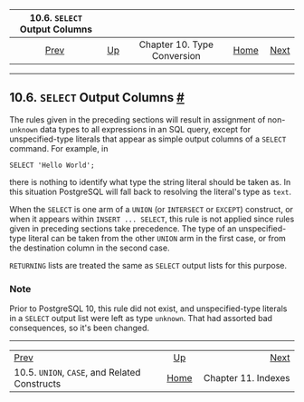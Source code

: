 <!--?xml version="1.0" encoding="UTF-8" standalone="no"?-->

|                         10.6. `SELECT` Output Columns                         |                                                   |                             |                                                       |                                             |
| :---------------------------------------------------------------------------: | :------------------------------------------------ | :-------------------------: | ----------------------------------------------------: | ------------------------------------------: |
| [Prev](typeconv-union-case.html "10.5. UNION, CASE, and Related Constructs")  | [Up](typeconv.html "Chapter 10. Type Conversion") | Chapter 10. Type Conversion | [Home](index.html "PostgreSQL 17devel Documentation") |  [Next](indexes.html "Chapter 11. Indexes") |

***

## 10.6. `SELECT` Output Columns [#](#TYPECONV-SELECT)

[]()

The rules given in the preceding sections will result in assignment of non-`unknown` data types to all expressions in an SQL query, except for unspecified-type literals that appear as simple output columns of a `SELECT` command. For example, in

    SELECT 'Hello World';

there is nothing to identify what type the string literal should be taken as. In this situation PostgreSQL will fall back to resolving the literal's type as `text`.

When the `SELECT` is one arm of a `UNION` (or `INTERSECT` or `EXCEPT`) construct, or when it appears within `INSERT ... SELECT`, this rule is not applied since rules given in preceding sections take precedence. The type of an unspecified-type literal can be taken from the other `UNION` arm in the first case, or from the destination column in the second case.

`RETURNING` lists are treated the same as `SELECT` output lists for this purpose.

### Note

Prior to PostgreSQL 10, this rule did not exist, and unspecified-type literals in a `SELECT` output list were left as type `unknown`. That had assorted bad consequences, so it's been changed.

***

|                                                                               |                                                       |                                             |
| :---------------------------------------------------------------------------- | :---------------------------------------------------: | ------------------------------------------: |
| [Prev](typeconv-union-case.html "10.5. UNION, CASE, and Related Constructs")  |   [Up](typeconv.html "Chapter 10. Type Conversion")   |  [Next](indexes.html "Chapter 11. Indexes") |
| 10.5. `UNION`, `CASE`, and Related Constructs                                 | [Home](index.html "PostgreSQL 17devel Documentation") |                         Chapter 11. Indexes |

